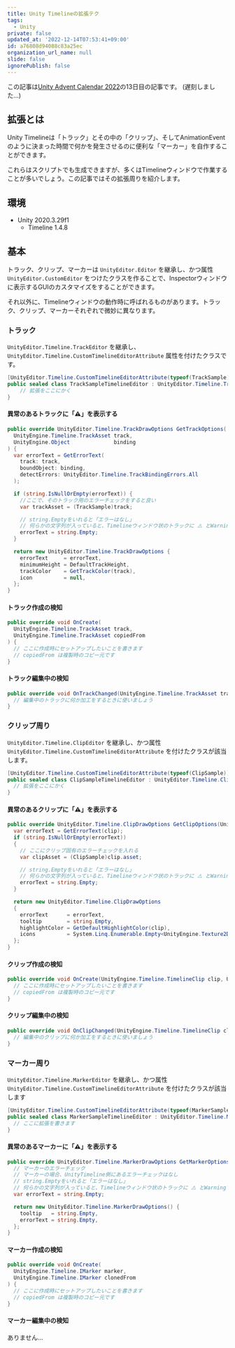 ```yaml
---
title: Unity Timelineの拡張テク
tags:
  - Unity
private: false
updated_at: '2022-12-14T07:53:41+09:00'
id: a76808d94088c83a25ec
organization_url_name: null
slide: false
ignorePublish: false
---
```

この記事は[Unity Advent Calendar 2022](https://qiita.com/advent-calendar/2022/unity)の13日目の記事です。
(遅刻しました…)


## 拡張とは

Unity Timelineは「トラック」とその中の「クリップ」、そしてAnimationEventのように決まった時間で何かを発生させるのに便利な「マーカー」を自作することができます。

これらはスクリプトでも生成できますが、多くはTimelineウィンドウで作業することが多いでしょう。この記事ではその拡張周りを紹介します。

## 環境

- Unity 2020.3.29f1
    - Timeline 1.4.8


## 基本

トラック、クリップ、マーカーは `UnityEditor.Editor` を継承し、かつ属性 `UnityEditor.CustomEditor` をつけたクラスを作ることで、Inspectorウィンドウに表示するGUIのカスタマイズをすることができます。

それ以外に、Timelineウィンドウの動作時に呼ばれるものがあります。トラック、クリップ、マーカーそれぞれで微妙に異なります。



### トラック
`UnityEditor.Timeline.TrackEditor` を継承し、
`UnityEditor.Timeline.CustomTimelineEditorAttribute` 属性を付けたクラスです。

```csharp
[UnityEditor.Timeline.CustomTimelineEditorAttribute(typeof(TrackSample))]
public sealed class TrackSampleTimelineEditor : UnityEditor.Timeline.TrackEditor {
    // 拡張をここにかく
}
```

#### 異常のあるトラックに「⚠️」を表示する
```csharp
public override UnityEditor.Timeline.TrackDrawOptions GetTrackOptions(
  UnityEngine.Timeline.TrackAsset track,
  UnityEngine.Object              binding
) {
  var errorText = GetErrorText(
    track: track,
    boundObject: binding,
    detectErrors: UnityEditor.Timeline.TrackBindingErrors.All
  );

  if (string.IsNullOrEmpty(errorText)) {
    //ここで、そのトラック用のエラーチェックをすると良い
    var trackAsset = (TrackSample)track;

    // string.Emptyをいれると「エラーはなし」
    // 何らかの文字列が入っていると、Timelineウィンドウ状のトラックに ⚠️ とWarningで表示されます
    errorText = string.Empty;
  }

  return new UnityEditor.Timeline.TrackDrawOptions {
    errorText     = errorText,
    minimumHeight = DefaultTrackHeight,
    trackColor    = GetTrackColor(track),
    icon          = null,
  };
}
```

#### トラック作成の検知
```csharp
public override void OnCreate(
  UnityEngine.Timeline.TrackAsset track,
  UnityEngine.Timeline.TrackAsset copiedFrom
) {
  // ここに作成時にセットアップしたいことを書きます
  // copiedFrom は複製時のコピー元です
}
```

#### トラック編集中の検知
```csharp
public override void OnTrackChanged(UnityEngine.Timeline.TrackAsset track) {
  // 編集中のトラックに何か加工をするときに使いましょう
}
```



### クリップ周り
`UnityEditor.Timeline.ClipEditor` を継承し、かつ属性`UnityEditor.Timeline.CustomTimelineEditorAttribute` を付けたクラスが該当します。
```csharp
[UnityEditor.Timeline.CustomTimelineEditorAttribute(typeof(ClipSample))]
public sealed class ClipSampleTimelineEditor : UnityEditor.Timeline.ClipEditor {
  // 拡張をここにかく
}
```
#### 異常のあるクリップに「⚠️」を表示する
```csharp
public override UnityEditor.Timeline.ClipDrawOptions GetClipOptions(UnityEngine.Timeline.TimelineClip clip) {
  var errorText = GetErrorText(clip);
  if (string.IsNullOrEmpty(errorText))
  {
    // ここにクリップ固有のエラーチェックを入れる
    var clipAsset = (ClipSample)clip.asset;

    // string.Emptyをいれると「エラーはなし」
    // 何らかの文字列が入っていると、Timelineウィンドウ状のトラックに ⚠️ とWarningで表示されます
    errorText = string.Empty;
  }

  return new UnityEditor.Timeline.ClipDrawOptions
  {
    errorText      = errorText,
    tooltip        = string.Empty,
    highlightColor = GetDefaultHighlightColor(clip),
    icons          = System.Linq.Enumerable.Empty<UnityEngine.Texture2D>(),
  };
}
```

#### クリップ作成の検知
```csharp
public override void OnCreate(UnityEngine.Timeline.TimelineClip clip, UnityEngine.Timeline.TrackAsset track, UnityEngine.Timeline.TimelineClip clonedFrom) {
  // ここに作成時にセットアップしたいことを書きます
  // copiedFrom は複製時のコピー元です
}
```

#### クリップ編集中の検知
```csharp
public override void OnClipChanged(UnityEngine.Timeline.TimelineClip clip) {
  // 編集中のクリップに何か加工をするときに使いましょう
}
```


### マーカー周り
`UnityEditor.Timeline.MarkerEditor` を継承し、かつ属性 `UnityEditor.Timeline.CustomTimelineEditorAttribute` を付けたクラスが該当します
```csharp
[UnityEditor.Timeline.CustomTimelineEditorAttribute(typeof(MarkerSample))]
public sealed class MarkerSampleTimelineEditor : UnityEditor.Timeline.MarkerEditor {
  // ここに拡張を書きます
}
```


#### 異常のあるマーカーに「⚠️」を表示する
```csharp
public override UnityEditor.Timeline.MarkerDrawOptions GetMarkerOptions(UnityEngine.Timeline.IMarker marker) {
  // マーカーのエラーチェック
  // マーカーの場合、UnityTimeline側にあるエラーチェックはなし
  // string.Emptyをいれると「エラーはなし」
  // 何らかの文字列が入っていると、Timelineウィンドウ状のトラックに ⚠️ とWarningで表示されます
  var errorText = string.Empty;

  return new UnityEditor.Timeline.MarkerDrawOptions() {
    tooltip   = string.Empty,
    errorText = string.Empty,
  };
}

```

#### マーカー作成の検知
```csharp
public override void OnCreate(
  UnityEngine.Timeline.IMarker marker,
  UnityEngine.Timeline.IMarker clonedFrom
) {
  // ここに作成時にセットアップしたいことを書きます
  // copiedFrom は複製時のコピー元です
}
```

#### マーカー編集中の検知
ありません…

